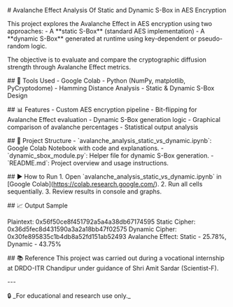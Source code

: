\# Avalanche Effect Analysis Of Static and Dynamic S-Box in AES Encryption

This project explores the Avalanche Effect in AES encryption using two
approaches:  - A \*\*static S-Box\*\* (standard AES implementation)  - A
\*\*dynamic S-Box\*\* generated at runtime using key-dependent or
pseudo-random logic.

The objective is to evaluate and compare the cryptographic diffusion
strength through Avalanche Effect metrics.

\## 🔧 Tools Used - Google Colab - Python (NumPy, matplotlib,
PyCryptodome) - Hamming Distance Analysis - Static & Dynamic S-Box
Design

\## 📊 Features - Custom AES encryption pipeline - Bit-flipping for
Avalanche Effect evaluation - Dynamic S-Box generation logic - Graphical
comparison of avalanche percentages - Statistical output analysis

\## 📁 Project Structure -
\`avalanche_analysis_static_vs_dynamic.ipynb\`: Google Colab Notebook
with code and explanations. - \`dynamic_sbox_module.py\`: Helper file
for dynamic S-Box generation. - \`README.md\`: Project overview and
usage instructions.

\## ▶️ How to Run 1. Open \`avalanche_analysis_static_vs_dynamic.ipynb\`
in \[Google Colab\](https://colab.research.google.com/). 2. Run all
cells sequentially. 3. Review results in console and graphs.

\## 📈 Output Sample

Plaintext: 0x56f50ce8f451792a5a4a38db67174595 Static Cipher:
0x36d5fec8d431590a3a2a18bb47f02575 Dynamic Cipher:
0x30fe895835c1b4db8a52fd151ab52493 Avalanche Effect: Static - 25.78%,
Dynamic - 43.75%

\## 📚 Reference This project was carried out during a vocational
internship at DRDO-ITR Chandipur under guidance of Shri Amit Sardar
(Scientist-F).

\-\--

🔒 \_For educational and research use only.\_
